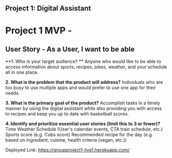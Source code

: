 ## Project 1: Digital Assistant

 # Project 1 MVP - 
 ## User Story - As a User, I want to be able 
 

**1. Who is your target audience? **
Anyone who would like to be able to access information about sports, recipes, jokes, weather, and your schedule all in one place.

**2. What is the problem that the product will address?**
Individuals who are too busy to use multiple apps and would prefer to use one app for their needs. 

**3. What is the primary goal of the product?**
Accomplish tasks in a timely manner by using the digital assistant while also providing you with access to recipes and keep you up to date with basketball scores.

**4. Identify and prioritize essential user stories (limit this to 3 or fewer)?**
Time
Weather
Schedule (User's calendar events, CTA train schedule, etc.)
Sports score (e.g. Cubs score)
Recommended recipe for the day (e.g. based on ingredient, cuisine, health criteria (vegan, etc.))


Deployed Link: https://groupproject1-live1.herokuapp.com/
 
